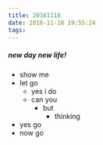 ```yaml
---
title: 20161118
date: 2016-11-18 19:55:24
tags:
---
```


##### new day new life!

* show me 
* let go
  * yes i do
  * can you 
    * but
      * thinking 
* yes go
* now go
